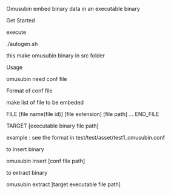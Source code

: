 
Omusubin embed binary data in an executable binary

Get Started

execute

./autogen.sh

this make omusubin binary in src folder

Usage

omusubin need conf file 


Format of conf file

make list of file to be embeded
 
FILE
 [file name(file id)] [file extension] [file path]
 ...
END_FILE

TARGET [executable binary file path]

example : see the format in test/test/asset/test1_omusubin.conf

to insert binary

omusubin insert [conf file path]
 
to extract binary

omusubin extract [target executable file path]
 
